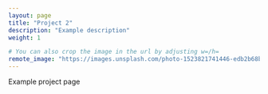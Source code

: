 ```yaml
---
layout: page
title: "Project 2"
description: "Example description"
weight: 1

# You can also crop the image in the url by adjusting w=/h=
remote_image: "https://images.unsplash.com/photo-1523821741446-edb2b68bb7a0?ixlib=rb-4.0.3&ixid=MnwxMjA3fDB8MHxwaG90by1wYWdlfHx8fGVufDB8fHx8&auto=format&fit=crop&w=1470&q=80"
---
```


Example project page
